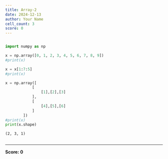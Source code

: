 ```yaml
---
title: Array-2
date: 2024-12-13
author: Your Name
cell_count: 3
score: 0
---
```


```python

```


```python
import numpy as np

x = np.array([0, 1, 2, 3, 4, 5, 6, 7, 8, 9])
#print(x)

x = x[1:7:5]
#print(x)

x = np.array([
            [
                [1],[2],[3]
            ], 
            [
                [4],[5],[6]
            ]
        ])
#print(x)
print(x.shape)
```

    (2, 3, 1)



```python

```


---
**Score: 0**